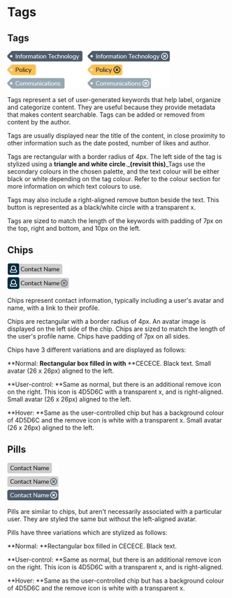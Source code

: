 # Tags

## Tags

![](.gitbook/assets/tags.png)

Tags represent a set of user-generated keywords that help label, organize and categorize content. They are useful because they provide metadata that makes content searchable. Tags can be added or removed from content by the author.

Tags are usually displayed near the title of the content, in close proximity to other information such as the date posted, number of likes and author.

Tags are rectangular with a border radius of 4px. The left side of the tag is stylized using a **triangle and white circle**.\_**\(revisit this\)**\_Tags use the secondary colours in the chosen palette, and the text colour will be either black or white depending on the tag colour. Refer to the colour section for more information on which text colours to use.

Tags may also include a right-aligned remove button beside the text. This button is represented as a black/white circle with a transparent x.

Tags are sized to match the length of the keywords with padding of 7px on the top, right and bottom, and 10px on the left.

## Chips

![](.gitbook/assets/chips.png)

Chips represent contact information, typically including a user's avatar and name, with a link to their profile.

Chips are rectangular with a border radius of 4px. An avatar image is displayed on the left side of the chip. Chips are sized to match the length of the user's profile name. Chips have padding of 7px on all sides.

Chips have 3 different variations and are displayed as follows:

**Normal: **Rectangular box filled in with** **CECECE. Black text. Small avatar \(26 x 26px\) aligned to the left.

**User-control: **Same as normal, but there is an additional remove icon on the right. This icon is 4D5D6C with a transparent x, and is right-aligned. Small avatar \(26 x 26px\) aligned to the left.

**Hover: **Same as the user-controlled chip but has a background colour of 4D5D6C and the remove icon is white with a transparent x. Small avatar \(26 x 26px\) aligned to the left.

## Pills

![](.gitbook/assets/pills.png)

Pills are similar to chips, but aren't necessarily associated with a particular user. They are styled the same but without the left-aligned avatar.

Pills have three variations which are stylized as follows:

**Normal: **Rectangular box filled in CECECE. Black text.

**User-control: **Same as normal, but there is an additional remove icon on the right. This icon is 4D5D6C with a transparent x, and is right-aligned.

**Hover: **Same as the user-controlled chip but has a background colour of 4D5D6C and the remove icon is white with a transparent x.

